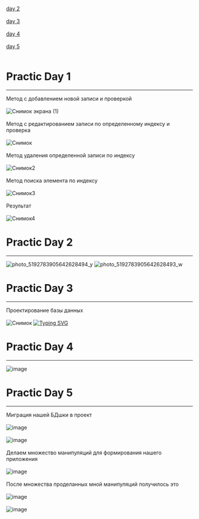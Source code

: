 [day 2](https://github.com/ZhukovaK/Zhukova#practic-day-2)
<br> </br>
[day 3](https://github.com/ZhukovaK/Zhukova#practic-day-3:~:text=Practic%20Day%202-,Practic%20Day%203,-%D0%9F%D1%80%D0%BE%D0%B5%D0%BA%D1%82%D0%B8%D1%80%D0%BE%D0%B2%D0%B0%D0%BD%D0%B8%D0%B5%20%D0%B1%D0%B0%D0%B7%D1%8B%20%D0%B4%D0%B0%D0%BD%D0%BD%D1%8B%D1%85)
<br> </br>
[day 4](https://github.com/ZhukovaK/Zhukova#practic-day-2:~:text=%D0%9F%D1%80%D0%BE%D0%B5%D0%BA%D1%82%D0%B8%D1%80%D0%BE%D0%B2%D0%B0%D0%BD%D0%B8%D0%B5%20%D0%B1%D0%B0%D0%B7%D1%8B%20%D0%B4%D0%B0%D0%BD%D0%BD%D1%8B%D1%85-,Practic%20Day%204,-Practic%20Day%205)
<br> </br>
[day 5](https://github.com/ZhukovaK/Zhukova/blob/main/README.md#:~:text=Practic%20Day%204-,Practic%20Day%205,-%D0%9C%D0%B8%D0%B3%D1%80%D0%B0%D1%86%D0%B8%D1%8F%20%D0%BD%D0%B0%D1%88%D0%B5%D0%B9%20%D0%91%D0%94%D1%88%D0%BA%D0%B8)
<br> </br>

# Practic Day 1

-------------------------

Метод с добавлением новой записи и проверкой
<br> </br>
![Снимок экрана (1)](https://user-images.githubusercontent.com/125022562/218084703-6dc03a91-41b9-4988-86ee-48cc781ed1db.png)
<br> </br>
Метод с редактированием записи по определенному индексу и проверка 
<br> </br>
![Снимок](https://user-images.githubusercontent.com/125022562/218085372-7ca0edb0-1e8e-4cac-a719-c8f634eeb2b9.PNG)
<br> </br>
Mетод удаления определенной записи по индексу
<br> </br>
![Снимок2](https://user-images.githubusercontent.com/125022562/218088811-f3820c52-a522-4d8e-a306-df5ed1d0ca9a.PNG)
<br> </br>
Метод поиска элемента по индексу
<br> </br>
![Снимок3](https://user-images.githubusercontent.com/125022562/218089444-cf817589-d636-4fe3-8f32-923e7a10db43.PNG)
<br> </br>
Результат
<br> </br>
![Снимок4](https://user-images.githubusercontent.com/125022562/218090387-5c2ce945-0f32-4b1d-b118-66973198a9b1.PNG)

# Practic Day 2
-------------------------
![photo_5192783905642628494_y](https://user-images.githubusercontent.com/125022562/222718720-4563c3d0-3c8e-456b-8193-99a73bcea3f3.jpg)
![photo_5192783905642628493_w](https://user-images.githubusercontent.com/125022562/222718723-ced8a208-e56e-4346-9295-477fb6fdaf53.jpg)


# Practic Day 3
-------------------------
Проектирование базы данных
<br> </br>
![Снимок](https://user-images.githubusercontent.com/125022562/222713591-9025e2f2-be61-49be-9239-56d97da4916d.PNG)
[![Typing SVG](https://readme-typing-svg.herokuapp.com?color=cd00cd&lines=I+don’t+like+databases)](https://collegetsaritsyno.mskobr.ru/?ysclid=lf2cxo71pr850612693)

# Practic Day 4
-------------------------
![image](https://user-images.githubusercontent.com/125022562/224312192-ca3f6b56-e021-4759-b31e-a68eb515a86b.png)

# Practic Day 5
-------------------------
Миграция нашей БДшки в проект
<br> </br>
![image](https://user-images.githubusercontent.com/125022562/229118224-10e1ef35-b8fc-4ab9-a494-e95966ee7ded.png)
<br> </br>
![image](https://user-images.githubusercontent.com/125022562/229118434-31655237-6f5d-4c56-8c07-2f30873fae6f.png)
<br> </br>
Делаем множество манипуляций для формирования нашего приложения
<br> </br>
![image](https://user-images.githubusercontent.com/125022562/229118692-609d1ca1-6b03-4d9e-bb82-3b256e67f33a.png)
<br> </br>
После множества проделанных мной манипуляций получилось это
<br> </br>
![image](https://user-images.githubusercontent.com/125022562/229118484-cbe1bdb7-8ea5-4a7b-a513-74cdc6f79dca.png)
<br> </br>
![image](https://user-images.githubusercontent.com/125022562/229118636-4a49a900-9cd7-4c64-9a59-d171d20ef9a2.png)


